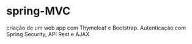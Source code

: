 # spring-MVC
criação de um web app com Thymeleaf e Bootstrap. Autenticação com Spring Security, API Rest e AJAX
